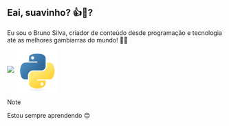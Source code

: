 ## Eai, suavinho? 👍🍷?
Eu sou o Bruno Silva, criador de conteúdo desde programação e tecnologia até as melhores gambiarras do mundo! 👀🗿
<br>

<img src="https://i.ibb.co/HDYrQ6x/Whats-App-Image-2024-10-23-at-21-25-13.jpg" width="500">
<img align="center" width="100" src="https://raw.githubusercontent.com/devicons/devicon/master/icons/python/python-original.svg">

<br>

> [!note]
> Estou sempre aprendendo 😊
